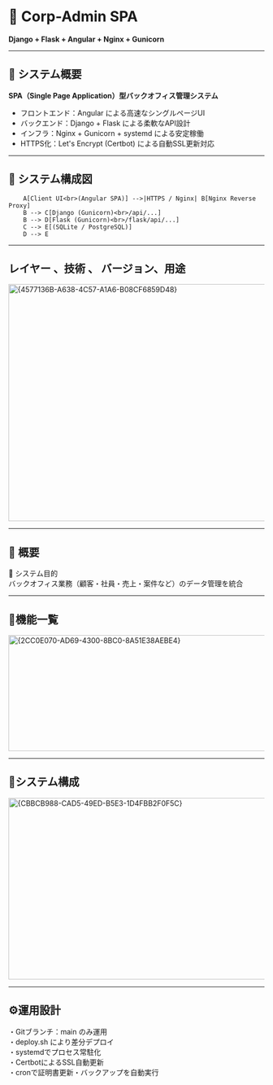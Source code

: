 # 🏢 Corp-Admin SPA  
**Django + Flask + Angular + Nginx + Gunicorn**

---

## 📘 システム概要
**SPA（Single Page Application）型バックオフィス管理システム**

- フロントエンド：Angular による高速なシングルページUI  
- バックエンド：Django + Flask による柔軟なAPI設計  
- インフラ：Nginx + Gunicorn + systemd による安定稼働  
- HTTPS化：Let's Encrypt (Certbot) による自動SSL更新対応

---

## 🧩 システム構成図
```
    A[Client UI<br>(Angular SPA)] -->|HTTPS / Nginx| B[Nginx Reverse Proxy]
    B --> C[Django (Gunicorn)<br>/api/...]
    B --> D[Flask (Gunicorn)<br>/flask/api/...]
    C --> E[(SQLite / PostgreSQL)]
    D --> E
```
---

## レイヤー 、技術 、 バージョン、用途
<img width="1079" height="466" alt="{4577136B-A638-4C57-A1A6-B08CF6859D48}" src="https://github.com/user-attachments/assets/24b3878d-80b2-4508-896f-00b63b91975d" />


---

## 📄 概要

🎯 システム目的<br/>
バックオフィス業務（顧客・社員・売上・案件など）のデータ管理を統合<br/>

---

## 🧭機能一覧
<img width="920" height="228" alt="{2CC0E070-AD69-4300-8BC0-8A51E38AEBE4}" src="https://github.com/user-attachments/assets/14cf4b1f-fbe1-4400-9971-525b6eab43a6" />

---
## 🧭システム構成
<img width="1140" height="357" alt="{CBBCB988-CAD5-49ED-B5E3-1D4FBB2F0F5C}" src="https://github.com/user-attachments/assets/b6841017-dfd7-40c8-92b6-0115c6f237bd" />


---

## ⚙運用設計
・Gitブランチ：main のみ運用<br/>
・deploy.sh により差分デプロイ<br/>
・systemdでプロセス常駐化<br/>
・CertbotによるSSL自動更新<br/>
・cronで証明書更新・バックアップを自動実行<br/>
